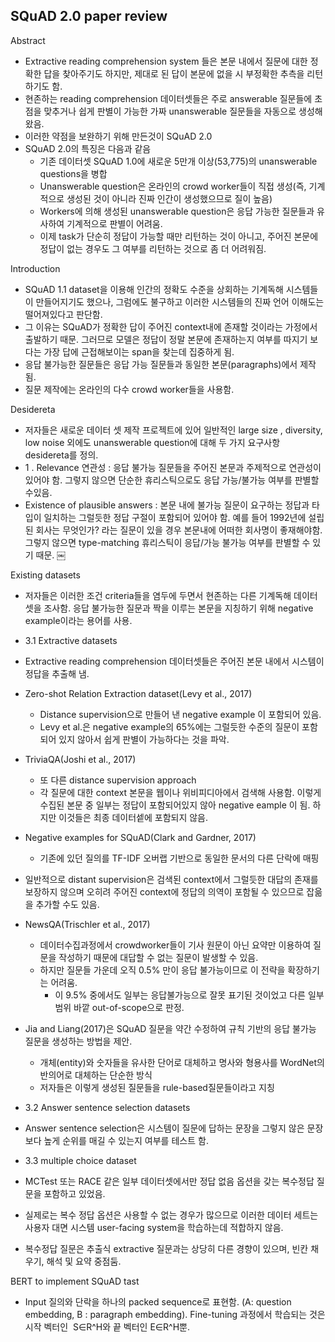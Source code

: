 ## SQuAD 2.0 paper review
Abstract
- Extractive reading comprehension system 들은 본문 내에서 질문에 대한 정확한 답을 찾아주기도 하지만, 제대로 된 답이 본문에 없을 시 부정확한 추측을 리턴하기도 함.
- 현존하는 reading comprehension 데이터셋들은 주로 answerable 질문들에 초점을 맞추거나 쉽게 판별이 가능한 가짜 unanswerable 질문들을 자동으로 생성해왔음.
- 이러한 약점을 보완하기 위해 만든것이 SQuAD 2.0
- SQuAD 2.0의 특징은 다음과 같음
    - 기존 데이터셋 SQuAD 1.0에 새로운 5만개 이상(53,775)의 unanswerable questions을 병합
    - Unanswerable question은 온라인의 crowd worker들이 직접 생성(즉, 기계적으로 생성된 것이 아니라 진짜 인간이 생성했으므로 질이 높음)
    - Workers에 의해 생성된 unanswerable question은 응답 가능한 질문들과 유사하여 기계적으로 판별이 어려움.
    - 이제 task가 단순히 정답이 가능할 때만 리턴하는 것이 아니고, 주어진 본문에 정답이 없는 경우도 그 여부를 리턴하는 것으로 좀 더 어려워짐.


Introduction
- SQuAD 1.1 dataset을 이용해 인간의 정확도 수준을 상회하는 기계독해 시스템들이 만들어지기도 했으나, 그럼에도 불구하고 이러한 시스템들의 진짜 언어 이해도는 떨어져있다고 판단함.
- 그 이유는 SQuAD가 정확한 답이 주어진 context내에 존재할 것이라는 가정에서출발하기 때문. 그러므로 모델은 정답이 정말 본문에 존재하는지 여부를 따지기 보다는 가장 답에 근접해보이는 span을 찾는데 집중하게 됨.
- 응답 불가능한 질문들은 응답 가능 질문들과 동일한 본문(paragraphs)에서 제작됨.
- 질문 제작에는 온라인의 다수 crowd worker들을 사용함.



Desidereta
- 저자들은 새로운 데이터 셋 제작 프로젝트에 있어 일반적인 large size , diversity, low noise 외에도 unanswerable question에 대해 두 가지 요구사항 desidereta를 정의.
- 1 . Relevance 연관성 : 응답 불가능 질문들을 주어진 본문과 주제적으로 연관성이 있어야 함. 그렇지 않으면 단순한 휴리스틱으로도 응답 가능/불가능 여부를 판별할 수있음.
- Existence of plausible answers : 본문 내에 불가능 질문이 요구하는 정답과 타입이 일치하는 그럴듯한 정답 구절이 포함되어 있어야 함. 예를 들어 1992년에 설립된 회사는 무엇인가? 라는 질문이 있을 경우 본문내에 어떠한 회사명이 좋재해야함. 그렇지 않으면 type-matching 휴리스틱이 응답/가능 불가능 여부를 판별할 수 있기 때문.
￼


Existing datasets
- 저자들은 이러한 조건 criteria들을 염두에 두면서 현존하는 다른 기계독해 데이터셋을 조사함. 응답 불가능한 질문과 짝을 이루는 본문을 지칭하기 위해 negative example이라는 용어를 사용.

- 3.1 Extractive datasets
- Extractive reading comprehension 데이터셋들은 주어진 본문 내에서 시스템이 정답을 추출해 냄.
- Zero-shot Relation Extraction dataset(Levy et al., 2017)
    - Distance supervision으로 만들어 낸 negative example 이 포함되어 있음.
    - Levy et al.은 negative example의 65%에는 그럴듯한 수준의 질문이 포함되어 있지 않아서 쉽게 판별이 가능하다는 것을 파악.
- TriviaQA(Joshi et al., 2017)
    - 또 다른 distance supervision approach
    - 각 질문에 대한 context 본문을 웹이나 위비피디아에서 검색해 사용함. 이렇게 수집된 본문 중 일부는 정답이 포함되어있지 않아 negative eample 이 됨. 하지만 이것들은 최종 데이터셑에 포함되지 않음.
- Negative examples for SQuAD(Clark and Gardner, 2017)
    - 기존에 있던 질의를 TF-IDF 오버랩 기반으로 동일한 문서의 다른 단락에 매핑
- 일반적으로 distant supervision은 검색된 context에서 그럴듯한 대답의 존재를 보장하지 않으며 오히려 주어진 context에 정답의 의역이 포함될 수 있으므로 잡읆을 추가할 수도 있음.
- NewsQA(Trischler et al., 2017)
    - 데이터수집과정에서 crowdworker들이 기사 원문이 아닌 요약만 이용하여 질문을 작성하기 때문에 대답할 수 없는 질문이 발생할 수 있음.
    - 하지만 질문들 가운데 오직 0.5% 만이 응답 불가능이므로 이 전략을 확장하기는 어려움.
        - 이 9.5% 중에서도 일부는 응답불가능으로 잘못 표기된 것이었고 다른 일부 범위 바깥 out-of-scope으로 판정.
- Jia and Liang(2017)은 SQuAD 질문을 약간 수정하여 규칙 기반의 응답 불가능 질문을 생성하는 방법을 제안.
    - 개체(entity)와 숫자들을 유사한 단어로 대체하고 명사와 형용사를 WordNet의 반의어로 대체하는 단순한 방식
    - 저자들은 이렇게 생성된 질문들을 rule-based질문들이라고 지칭


- 3.2 Answer sentence selection datasets
- Answer sentence selection은 시스템이 질문에 답하는 문장을 그렇지 않은 문장보다 높게 순위를 매길 수 있는지 여부를 테스트 함.

- 3.3 multiple choice dataset
- MCTest 또는 RACE 같은 일부 데이터셋에서만 정답 없음 옵션을 갖는 복수정답 질문을 포함하고 있었음.
- 실제로는 복수 정답 옵션은 사용할 수 없는 경우가 많으므로 이러한 데이터 세트는 사용자 대면 시스템 user-facing system을 학습하는데 적합하지 않음.
- 복수정답 질문은 추출식 extractive 질문과는 상당히 다른 경향이 있으며, 빈칸 채우기, 해석 및 요약 중점둠.


BERT to implement SQuAD tast
- Input 질의와 단락을 하나의 packed sequence로 표현함. (A: question embedding, B : paragraph embedding). Fine-tuning 과정에서 학습되는 것은 시작 벡터인  S∈R^H와 끝 벡터인 E∈R^H뿐.

